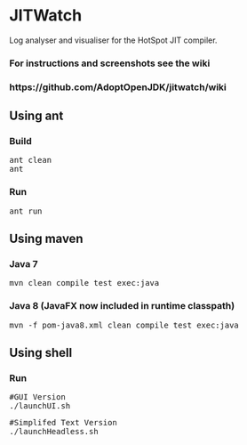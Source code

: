 JITWatch
========

Log analyser and visualiser for the HotSpot JIT compiler.

<h3>For instructions and screenshots see the wiki</h3>
<h3>https://github.com/AdoptOpenJDK/jitwatch/wiki</h3>

<h2>Using ant</h2>
<h3>Build</h3>
<pre>ant clean
ant</pre>
<h3>Run</h3>
<pre>ant run</pre>

<h2>Using maven</h2>
<h3>Java 7</h3>
<pre>mvn clean compile test exec:java</pre>
<h3>Java 8 (JavaFX now included in runtime classpath)</h3>
<pre>mvn -f pom-java8.xml clean compile test exec:java</pre>

<h2>Using shell</h2>
<h3>Run</h3>
<pre>#GUI Version
./launchUI.sh</pre>
<pre>#Simplifed Text Version
./launchHeadless.sh</pre>


